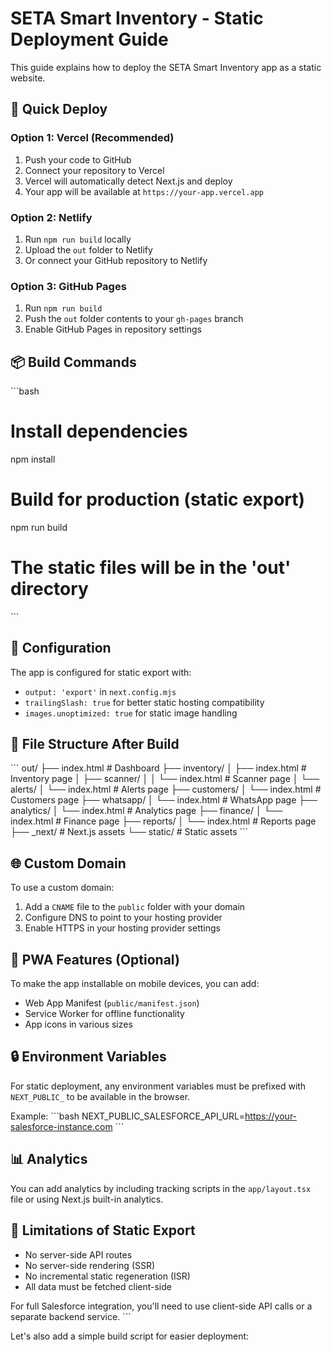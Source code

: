 # SETA Smart Inventory - Static Deployment Guide

This guide explains how to deploy the SETA Smart Inventory app as a static website.

## 🚀 Quick Deploy

### Option 1: Vercel (Recommended)
1. Push your code to GitHub
2. Connect your repository to Vercel
3. Vercel will automatically detect Next.js and deploy
4. Your app will be available at `https://your-app.vercel.app`

### Option 2: Netlify
1. Run `npm run build` locally
2. Upload the `out` folder to Netlify
3. Or connect your GitHub repository to Netlify

### Option 3: GitHub Pages
1. Run `npm run build`
2. Push the `out` folder contents to your `gh-pages` branch
3. Enable GitHub Pages in repository settings

## 📦 Build Commands

\`\`\`bash
# Install dependencies
npm install

# Build for production (static export)
npm run build

# The static files will be in the 'out' directory
\`\`\`

## 🔧 Configuration

The app is configured for static export with:
- `output: 'export'` in `next.config.mjs`
- `trailingSlash: true` for better static hosting compatibility
- `images.unoptimized: true` for static image handling

## 📁 File Structure After Build

\`\`\`
out/
├── index.html              # Dashboard
├── inventory/
│   ├── index.html          # Inventory page
│   ├── scanner/
│   │   └── index.html      # Scanner page
│   └── alerts/
│       └── index.html      # Alerts page
├── customers/
│   └── index.html          # Customers page
├── whatsapp/
│   └── index.html          # WhatsApp page
├── analytics/
│   └── index.html          # Analytics page
├── finance/
│   └── index.html          # Finance page
├── reports/
│   └── index.html          # Reports page
├── _next/                  # Next.js assets
└── static/                 # Static assets
\`\`\`

## 🌐 Custom Domain

To use a custom domain:
1. Add a `CNAME` file to the `public` folder with your domain
2. Configure DNS to point to your hosting provider
3. Enable HTTPS in your hosting provider settings

## 📱 PWA Features (Optional)

To make the app installable on mobile devices, you can add:
- Web App Manifest (`public/manifest.json`)
- Service Worker for offline functionality
- App icons in various sizes

## 🔒 Environment Variables

For static deployment, any environment variables must be prefixed with `NEXT_PUBLIC_` to be available in the browser.

Example:
\`\`\`bash
NEXT_PUBLIC_SALESFORCE_API_URL=https://your-salesforce-instance.com
\`\`\`

## 📊 Analytics

You can add analytics by including tracking scripts in the `app/layout.tsx` file or using Next.js built-in analytics.

## 🚨 Limitations of Static Export

- No server-side API routes
- No server-side rendering (SSR)
- No incremental static regeneration (ISR)
- All data must be fetched client-side

For full Salesforce integration, you'll need to use client-side API calls or a separate backend service.
\`\`\`

Let's also add a simple build script for easier deployment:
